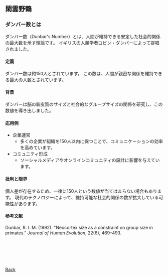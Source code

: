 ## 閑雲野鶴

### ダンバー数とは
ダンバー数（Dunbar's Number）とは、人間が維持できる安定した社会的関係の最大数を示す理論です。
イギリスの人類学者ロビン・ダンバーによって提唱されました。

#### 定義
ダンバー数は約150人とされています。
この数は、人間が親密な関係を維持できる最大の人数とされています。

#### 背景
ダンバーは脳の新皮質のサイズと社会的なグループサイズの関係を研究し、この数値を導き出しました。

#### 応用例
- 企業運営
  - 多くの企業が組織を150人以内に保つことで、コミュニケーションの効率を高めています。
- コミュニティ形成
  - ソーシャルメディアやオンラインコミュニティの設計に影響を与えています。

#### 批判と限界
個人差が存在するため、一律に150人という数値が当てはまらない場合もあります。
現代のテクノロジーによって、維持可能な社会的関係の数が拡大している可能性があります。

#### 参考文献
Dunbar, R. I. M. (1992). "Neocortex size as a constraint on group size in primates." *Journal of Human Evolution*, 22(6), 469–493.

<p style="margin-top: 100px;"></p>

[Back](./../../)

